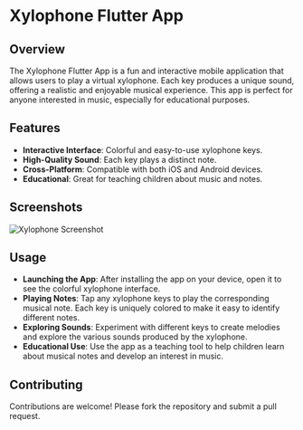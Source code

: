 # Xylophone Flutter App

## Overview
The Xylophone Flutter App is a fun and interactive mobile application that allows users to play a virtual xylophone. Each key produces a unique sound, offering a realistic and enjoyable musical experience. This app is perfect for anyone interested in music, especially for educational purposes.

## Features
- **Interactive Interface**: Colorful and easy-to-use xylophone keys.
- **High-Quality Sound**: Each key plays a distinct note.
- **Cross-Platform**: Compatible with both iOS and Android devices.
- **Educational**: Great for teaching children about music and notes.

## Screenshots
![Xylophone Screenshot]([screenshots/xylophone.png]([https://raw.githubusercontent.com/londonappbrewery/Images/master/xylophone-flutter.png](https://drive.google.com/drive/home)))

## Usage

- **Launching the App**: After installing the app on your device, open it to see the colorful xylophone interface.
- **Playing Notes**: Tap any xylophone keys to play the corresponding musical note. Each key is uniquely colored to make it easy to identify different notes.
- **Exploring Sounds**: Experiment with different keys to create melodies and explore the various sounds produced by the xylophone.
- **Educational Use**: Use the app as a teaching tool to help children learn about musical notes and develop an interest in music.

## Contributing

Contributions are welcome! Please fork the repository and submit a pull request.
